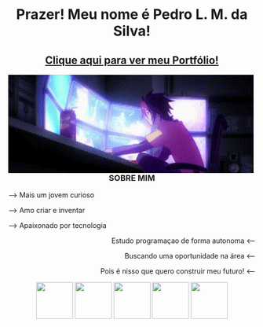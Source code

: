 <div align="center">
        <h1>Prazer! Meu nome é Pedro L. M. da Silva!</h1>
        <h2><a href="http://jip8.github.io" target="_blank" rel="external">Clique aqui para ver meu Portfólio!</a></h2>
</div>

<img align="left" vertical-align="middle" src="images/gif-pc.gif" alt="">

<h3 align="center">SOBRE MIM</h3>
<div align="left">
        <p>--> Mais um jovem curioso</p>
        <p>--> Amo criar e inventar</p>
        <p>--> Apaixonado por tecnologia</p>
</div>
<div align="right">
        <p>Estudo programaçao de forma autonoma <--</p>
        <p>Buscando uma oportunidade na área <--</p>
        <p>Pois é nisso que quero construir meu futuro! <--</p>
</div>

<div align="center">
    <abbr title="HTML"><img style="width: 75px; height: 75px;" src="https://cdn.jsdelivr.net/gh/devicons/devicon/icons/html5/html5-original-wordmark.svg" /></abbr>
    <abbr title="CSS"><img style="width: 75px; height: 75px;" src="https://cdn.jsdelivr.net/gh/devicons/devicon/icons/css3/css3-original-wordmark.svg" /></abbr>
    <abbr title="JavaScript"><img style="width: 75px; height: 75px;"  src="https://cdn.jsdelivr.net/gh/devicons/devicon/icons/javascript/javascript-original.svg" /></abbr>
    <abbr title="Python"><img style="width: 75px; height: 75px;" src="https://cdn.jsdelivr.net/gh/devicons/devicon/icons/python/python-original.svg" /></abbr>
    <abbr title="C"><img style="width: 75px; height: 75px;" src="https://cdn.jsdelivr.net/gh/devicons/devicon/icons/c/c-plain.svg" /></abbr>
</div>

<!--Dev by Jip8-->
